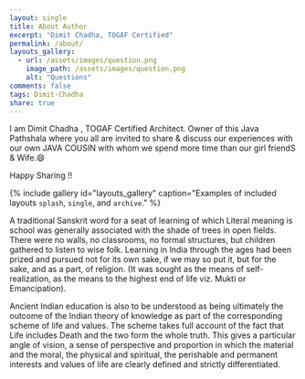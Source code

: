```yaml
---
layout: single
title: About Author
excerpt: "Dimit Chadha, TOGAF Certified"
permalink: /about/
layouts_gallery:
  - url: /assets/images/question.png
    image_path: /assets/images/question.png
    alt: "Questions"
comments: false
tags: Dimit-Chadha
share: true
---
```


I am Dimit Chadha , TOGAF Certified Architect.
Owner of this Java Pathshala where you all are invited to share & discuss our experiences with our own JAVA COUSIN with whom we spend more time than our girl friendS & Wife.:smile:

Happy Sharing !!  

{% include gallery id="layouts_gallery" caption="Examples of included layouts `splash`, `single`, and `archive`." %}

A traditional Sanskrit word for a seat of learning of which Literal meaning is school was generally associated with the shade of trees in open fields. There were no walls, no classrooms, no formal structures, but children gathered to listen to wise folk.  Learning in India through the ages had been prized and pursued not for its own sake, if we may so put it, but for the sake, and as a part, of religion. (It was sought as the means of self-realization, as the means to the highest end of life viz. Mukti or Emancipation).

Ancient Indian education is also to be understood as being ultimately the outcome of the Indian theory of knowledge as part of the corresponding scheme of life and values. The scheme takes full account of the fact that Life includes Death and the two form the whole truth. This gives a particular angle of vision, a sense of perspective and proportion in which the material and the moral, the physical and spiritual, the perishable and permanent interests and values of life are clearly defined and strictly differentiated.
